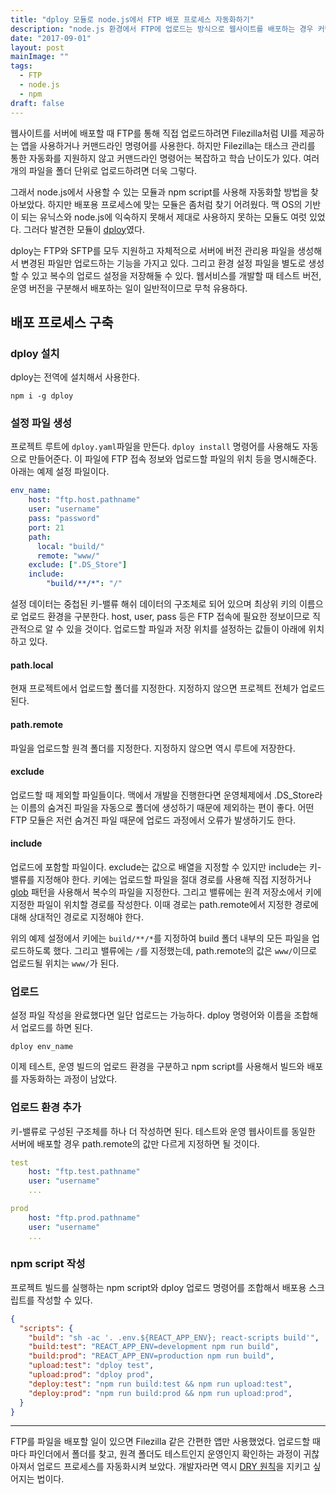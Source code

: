```yaml
---
title: "dploy 모듈로 node.js에서 FTP 배포 프로세스 자동화하기"
description: "node.js 환경에서 FTP에 업로드는 방식으로 웹사이트를 배포하는 경우 커맨드라인 명령어는 복잡하고 Filezilla 같은 어플리케이션은 자동화가 까다롭다. node.js 모듈인 dploy와 npm script를 사용해서 배포 프로세스를 자동화할 수 있다."
date: "2017-09-01"
layout: post
mainImage: ""
tags:
  - FTP
  - node.js
  - npm
draft: false
---
```


웹사이트를 서버에 배포할 때 FTP를 통해 직접 업로드하려면 Filezilla처럼 UI를 제공하는 앱을 사용하거나 커맨드라인 명령어를 사용한다. 하지만 Filezilla는 태스크 관리를 통한 자동화를 지원하지 않고 커맨드라인 명령어는 복잡하고 학습 난이도가 있다. 여러 개의 파일을 폴더 단위로 업로드하려면 더욱 그렇다.

그래서 node.js에서 사용할 수 있는 모듈과 npm script를 사용해 자동화할 방법을 찾아보았다. 하지만 배포용 프로세스에 맞는 모듈은 좀처럼 찾기 어려웠다. 맥 OS의 기반이 되는 유닉스와 node.js에 익숙하지 못해서 제대로 사용하지 못하는 모듈도 여럿 있었다. 그러다 발견한 모듈이 [dploy](https://www.npmjs.com/package/dploy)였다.

dploy는 FTP와 SFTP를 모두 지원하고 자체적으로 서버에 버전 관리용 파일을 생성해서 변경된 파일만 업로드하는 기능을 가지고 있다. 그리고 환경 설정 파일을 별도로 생성할 수 있고 복수의 업로드 설정을 저장해둘 수 있다. 웹서비스를 개발할 때 테스트 버전, 운영 버전을 구분해서 배포하는 일이 일반적이므로 무척 유용하다.


## 배포 프로세스 구축

### dploy 설치

dploy는 전역에 설치해서 사용한다.

```
npm i -g dploy
```

### 설정 파일 생성

프로젝트 루트에 `dploy.yaml`파일을 만든다. `dploy install` 명령어를 사용해도 자동으로 만들어준다. 이 파일에 FTP 접속 정보와 업로드할 파일의 위치 등을 명시해준다. 아래는 예제 설정 파일이다.

```yaml
env_name:
    host: "ftp.host.pathname"
    user: "username"
    pass: "password"
    port: 21
    path:
      local: "build/"
      remote: "www/"
    exclude: [".DS_Store"]
    include:
        "build/**/*": "/"
```

설정 데이터는 중첩된 키-밸류 해쉬 데이터의 구조체로 되어 있으며 최상위 키의 이름으로 업로드 환경을 구분한다. host, user, pass 등은 FTP 접속에 필요한 정보이므로 직관적으로 알 수 있을 것이다. 업로드할 파일과 저장 위치를 설정하는 값들이 아래에 위치하고 있다.

#### path.local

현재 프로젝트에서 업로드할 폴더를 지정한다. 지정하지 않으면 프로젝트 전체가 업로드된다.

#### path.remote

파일을 업로드할 원격 폴더를 지정한다. 지정하지 않으면 역시 루트에 저장한다.


#### exclude

업로드할 때 제외할 파일들이다. 맥에서 개발을 진행한다면 운영체제에서 .DS_Store라는 이름의 숨겨진 파일을 자동으로 폴더에 생성하기 때문에 제외하는 편이 좋다. 어떤 FTP 모듈은 저런 숨겨진 파일 때문에 업로드 과정에서 오류가 발생하기도 한다.

#### include

업로드에 포함할 파일이다. exclude는 값으로 배열을 지정할 수 있지만 include는 키-밸류를 지정해야 한다. 키에는 업로드할 파일을 절대 경로를 사용해 직접 지정하거나 [glob](https://github.com/isaacs/minimatch) 패턴을 사용해서 복수의 파일을 지정한다. 그리고 밸류에는 원격 저장소에서 키에 지정한 파일이 위치할 경로를 작성한다. 이때 경로는 path.remote에서 지정한 경로에 대해 상대적인 경로로 지정해야 한다.

위의 예제 설정에서 키에는 `build/**/*`를 지정하여 build 폴더 내부의 모든 파일을 업로드하도록 했다. 그리고 밸류에는 `/`를 지정했는데, path.remote의 값은 `www/`이므로 업로드될 위치는 `www/`가 된다.

### 업로드

설정 파일 작성을 완료했다면 일단 업로드는 가능하다. dploy 명령어와 이름을 조합해서 업로드를 하면 된다.

```
dploy env_name
```

이제 테스트, 운영 빌드의 업로드 환경을 구분하고 npm script를 사용해서 빌드와 배포를 자동화하는 과정이 남았다.


### 업로드 환경 추가

키-밸류로 구성된 구조체를 하나 더 작성하면 된다. 테스트와 운영 웹사이트를 동일한 서버에 배포할 경우 path.remote의 값만 다르게 지정하면 될 것이다.

```yaml
test
    host: "ftp.test.pathname"
    user: "username"
    ...

prod
    host: "ftp.prod.pathname"
    user: "username"
    ...
```


### npm script 작성

프로젝트 빌드를 실행하는 npm script와 dploy 업로드 명령어를 조합해서 배포용 스크립트를 작성할 수 있다.

```json
{
  "scripts": {
    "build": "sh -ac '. .env.${REACT_APP_ENV}; react-scripts build'",
    "build:test": "REACT_APP_ENV=development npm run build",
    "build:prod": "REACT_APP_ENV=production npm run build",
    "upload:test": "dploy test",
    "upload:prod": "dploy prod",
    "deploy:test": "npm run build:test && npm run upload:test",
    "deploy:prod": "npm run build:prod && npm run upload:prod",
  }
}

```

---

FTP를 파일을 배포할 일이 있으면 Filezilla 같은 간편한 앱만 사용했었다. 업로드할 때마다 파인더에서 폴더를 찾고, 원격 폴더도 테스트인지 운영인지 확인하는 과정이 귀찮아져서 업로드 프로세스를 자동화시켜 보았다. 개발자라면 역시 [DRY 원칙](https://en.wikipedia.org/wiki/Don%27t_repeat_yourself)을 지키고 싶어지는 법이다.